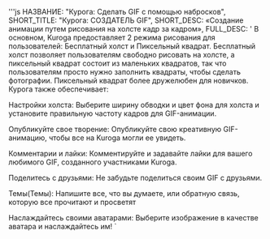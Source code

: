 '''js
  НАЗВАНИЕ: "Курога: Сделать GIF с помощью набросков",
  SHORT_TITLE: "Курога: СОЗДАТЕЛЬ GIF",
  SHORT_DESC: «Создание анимации путем рисования на холсте кадр за кадром»,
  FULL_DESC: '
  В основном, Kuroga предоставляет 2 режима рисования для пользователей: Бесплатный холст и Пиксельный квадрат. 
  Бесплатный холст позволяет пользователям свободно рисовать на холсте, а пиксельный квадрат состоит из маленьких квадратов, так что пользователям просто нужно заполнить квадраты, чтобы сделать фотографии. 
  Пиксельный квадрат более дружелюбен для новичков.
  Курога также обеспечивает:

Настройки холста:
      Выберите ширину обводки и цвет фона для холста и установите правильную частоту кадров для GIF-анимации.
      
Опубликуйте свое творение:
      Опубликуйте свою креативную GIF-анимацию, чтобы все на Kuroga могли ее увидеть.
      
Комментарии и лайки:
      Комментируйте и задавайте лайки для вашего любимого GIF, созданного участниками Kuroga.
      
Поделитесь с друзьями:
      Не забудьте поделиться своим GIF с друзьями.
      
Темы(Темы):
      Напишите все, что вы думаете, или обратную связь, которую все прочитают и просветят
      
Наслаждайтесь своими аватарами:
      Выберите изображение в качестве аватара и наслаждайтесь им!
  `
```
